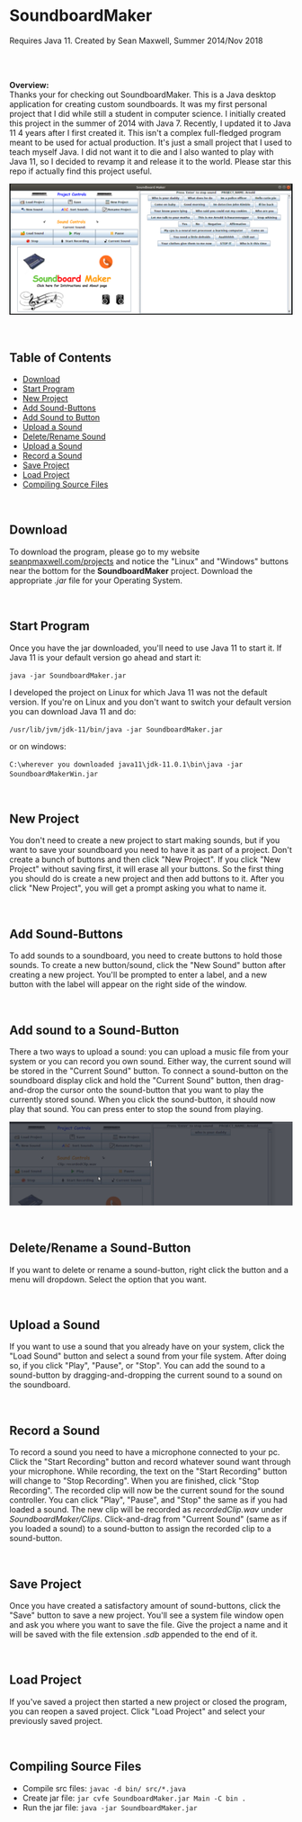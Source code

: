 # SoundboardMaker

Requires Java 11. Created by Sean Maxwell, Summer 2014/Nov 2018

<br>
<br>

**Overview:**
<br>
Thanks your for checking out SoundboardMaker. This is a Java desktop application for creating custom soundboards. It was 
my first personal project that I did while still a student in computer science. I initially created this project in the 
summer of 2014 with Java 7. Recently, I updated it to Java 11 4 years after I first created it. This isn't a complex 
full-fledged program meant to be used for actual production. It's just a small project that I used to teach myself Java.
I did not want it to die and I also wanted to play with Java 11, so I decided to revamp it and release it to the world.
Please star this repo if actually find this project useful. 


![alt text](res/mainSS.png)

<br>



## Table of Contents

* [Download](#download)
* [Start Program](#start-program)
* [New Project](#new-project)
* [Add Sound-Buttons](#add-sounds)
* [Add Sound to Button](#add-sound-to-btn)
* [Upload a Sound](#upload-sound)
* [Delete/Rename Sound](#del-rename)
* [Upload a Sound](#upload-sound)
* [Record a Sound](#record-sound)
* [Save Project](#save-project)
* [Load Project](#load-project)
* [Compiling Source Files](#compiling-source-files)

<br>



## <a name="download"></a> Download

To download the program, please go to my website <a href='http://seanpmaxwell.com/projects'>seanpmaxwell.com/projects</a>
and notice the "Linux" and "Windows" buttons near the bottom for the **SoundboardMaker** project. Download the appropriate 
_.jar_ file for your Operating System.  

<br/>


## <a name="start-program"></a> Start Program

Once you have the jar downloaded, you'll need to use Java 11 to start it. If Java 11 is your default version go ahead
and start it:

`java -jar SoundboardMaker.jar`


I developed the project on Linux for which Java 11 was not the default version. If you're on Linux and you don't want
to switch your default version you can download Java 11 and do:

`/usr/lib/jvm/jdk-11/bin/java -jar SoundboardMaker.jar`

or on windows:

`C:\wherever you downloaded java11\jdk-11.0.1\bin\java -jar SoundboardMakerWin.jar`
    
<br/>


## <a name="new-project"></a> New Project

You don't need to create a new project to start making sounds, but if you want to save your soundboard you need to have
it as part of a project. Don't create a bunch of buttons and then click "New Project". If you click "New Project" 
without saving first, it will erase all your buttons. So the first thing you should do is create a new project and then
add buttons to it. After you click "New Project", you will get a prompt asking you what to name it.

<br>


## <a name="add-sounds"></a> Add Sound-Buttons

To add sounds to a soundboard, you need to create buttons to hold those sounds. To create a new button/sound, click the
"New Sound" button after creating a new project. You'll be prompted to enter a label, and a new button with the label
will appear on the right side of the window.

<br>


## <a name="add-sound-to-btn"></a> Add sound to a Sound-Button

There a two ways to upload a sound: you can upload a music file from your system or you can record you own sound. Either 
way, the current sound will be stored in the "Current Sound" button. To connect a sound-button on the soundboard display
click and hold the "Current Sound" button, then drag-and-drop the cursor onto the sound-button that you want to play the
currently stored sound. When you click the sound-button, it should now play that sound. You can press enter to stop the
sound from playing.

![alt text](res/addSound.gif)

<br>


## <a name="del-rename"></a> Delete/Rename a Sound-Button

If you want to delete or rename a sound-button, right click the button and a menu will dropdown. Select the option that
you want.

<br>


## <a name="upload-sound"></a> Upload a Sound

If you want to use a sound that you already have on your system, click the "Load Sound" button and select a sound from
your file system. After doing so, if you click "Play", "Pause", or "Stop". You can add the sound to a sound-button by 
dragging-and-dropping the current sound to a sound on the soundboard.

<br>


## <a name="record-sound"></a> Record a Sound

To record a sound you need to have a microphone connected to your pc. Click the "Start Recording" button and record 
whatever sound want through your microphone. While recording, the text on the "Start Recording" button will change to 
"Stop Recording". When you are finished, click "Stop Recording". The recorded clip will now be the current sound for the
sound controller. You can click "Play", "Pause", and "Stop" the same as if you had loaded a sound. The new clip will be
recorded as _recordedClip.wav_ under _SoundboardMaker/Clips_. Click-and-drag from "Current Sound" (same as if you loaded
a sound) to a sound-button to assign the recorded clip to a sound-button.

<br>


## <a name="save-project"></a> Save Project

Once you have created a satisfactory amount of sound-buttons, click the "Save" button to save a new project. You'll see
a system file window open and ask you where you want to save the file. Give the project a name and it will be saved with
the file extension _.sdb_ appended to the end of it.

<br>


## <a name="load-project"></a> Load Project

If you've saved a project then started a new project or closed the program, you can reopen a saved project. Click "Load 
Project" and select your previously saved project.

<br>


## <a name="compiling-source-files"></a> Compiling Source Files
- Compile src files: `javac -d bin/ src/*.java`
- Create jar file: `jar cvfe SoundboardMaker.jar Main -C bin .`
- Run the jar file: `java -jar SoundboardMaker.jar`
